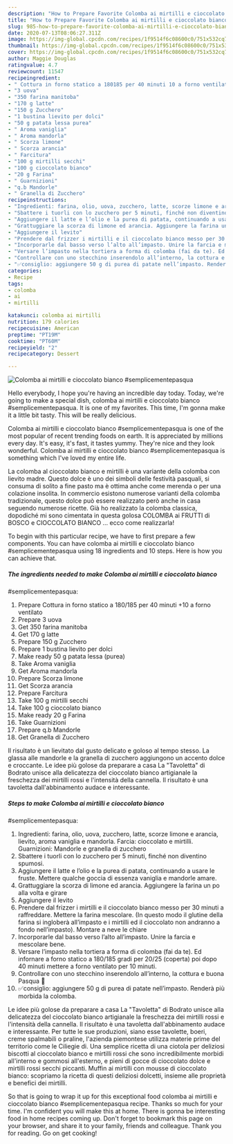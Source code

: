 ```yaml
---
description: "How to Prepare Favorite Colomba ai mirtilli e cioccolato bianco #semplicementepasqua"
title: "How to Prepare Favorite Colomba ai mirtilli e cioccolato bianco #semplicementepasqua"
slug: 985-how-to-prepare-favorite-colomba-ai-mirtilli-e-cioccolato-bianco-semplicementepasqua
date: 2020-07-13T08:06:27.311Z
image: https://img-global.cpcdn.com/recipes/1f9514f6c08600c0/751x532cq70/colomba-ai-mirtilli-e-cioccolato-bianco-semplicementepasqua-recipe-main-photo.jpg
thumbnail: https://img-global.cpcdn.com/recipes/1f9514f6c08600c0/751x532cq70/colomba-ai-mirtilli-e-cioccolato-bianco-semplicementepasqua-recipe-main-photo.jpg
cover: https://img-global.cpcdn.com/recipes/1f9514f6c08600c0/751x532cq70/colomba-ai-mirtilli-e-cioccolato-bianco-semplicementepasqua-recipe-main-photo.jpg
author: Maggie Douglas
ratingvalue: 4.7
reviewcount: 11547
recipeingredient:
- " Cottura in forno statico a 180185 per 40 minuti 10 a forno ventilato"
- "3 uova"
- "350 farina manitoba"
- "170 g latte"
- "150 g Zucchero"
- "1 bustina lievito per dolci"
- "50 g patata lessa purea"
- " Aroma vaniglia"
- " Aroma mandorla"
- " Scorza limone"
- " Scorza arancia"
- " Farcitura"
- "100 g mirtilli secchi"
- "100 g cioccolato bianco"
- "20 g Farina"
- " Guarnizioni"
- "q.b Mandorle"
- " Granella di Zucchero"
recipeinstructions:
- "Ingredienti: farina, olio, uova, zucchero, latte, scorze limone e arancia, lievito, aroma vaniglia e mandorla. Farcia: cioccolato e mirtilli. Guarnizioni: Mandorle e granella di zucchero"
- "Sbattere i tuorli con lo zucchero per 5 minuti, finché non diventino spumosi."
- "Aggiungere il latte e l’olio e la purea di patata, continuando a usare le fruste. Mettere qualche goccia di essenza vaniglia e mandorle amare."
- "Grattuggiare la scorza di limone ed arancia. Aggiungere la farina un po alla volta e girare"
- "Aggiungere il levito"
- "Prendere dal frizzer i mirtilli e il cioccolato bianco messo per 30 minuti a raffreddare. Mettere la farina mescolare. (In questo modo il glutine della farina si ingloberà all’impasto e i mirtilli ed il cioccolato non andranno a fondo nell’impasto). Montare a neve le chiare"
- "Incorporarle dal basso verso l’alto all’impasto. Unire la farcia e mescolare bene."
- "Versare l’impasto nella tortiera a forma di colomba (fai da te). Ed infornare a forno statico a 180/185 gradi per 20/25 (coperta) poi dopo 40 minuti mettere a forno ventilato per 10 minuti."
- "Controllare con uno stecchino inserendolo all’interno, la cottura e buona Pasqua 🐣"
- "✅consiglio: aggiungere 50 g di purea di patate nell’impasto. Renderà più morbida la colomba."
categories:
- Recipe
tags:
- colomba
- ai
- mirtilli

katakunci: colomba ai mirtilli 
nutrition: 179 calories
recipecuisine: American
preptime: "PT19M"
cooktime: "PT60M"
recipeyield: "2"
recipecategory: Dessert

---
```



![Colomba ai mirtilli e cioccolato bianco
#semplicementepasqua](https://img-global.cpcdn.com/recipes/1f9514f6c08600c0/751x532cq70/colomba-ai-mirtilli-e-cioccolato-bianco-semplicementepasqua-recipe-main-photo.jpg)

Hello everybody, I hope you're having an incredible day today. Today, we're going to make a special dish, colomba ai mirtilli e cioccolato bianco
#semplicementepasqua. It is one of my favorites. This time, I'm gonna make it a little bit tasty. This will be really delicious.

Colomba ai mirtilli e cioccolato bianco
#semplicementepasqua is one of the most popular of recent trending foods on earth. It is appreciated by millions every day. It's easy, it's fast, it tastes yummy. They're nice and they look wonderful. Colomba ai mirtilli e cioccolato bianco
#semplicementepasqua is something which I've loved my entire life.

La colomba al cioccolato bianco e mirtilli è una variante della colomba con lievito madre. Questo dolce è uno dei simboli delle festività pasquali, si consuma di solito a fine pasto ma è ottima anche come merenda o per una colazione insolita. In commercio esistono numerose varianti della colomba tradizionale, questo dolce può essere realizzato però anche in casa seguendo numerose ricette. Già ho realizzato la colomba classica, dopodiché mi sono cimentata in questa golosa COLOMBA ai FRUTTI di BOSCO e CIOCCOLATO BIANCO … ecco come realizzarla!


To begin with this particular recipe, we have to first prepare a few components. You can have colomba ai mirtilli e cioccolato bianco
#semplicementepasqua using 18 ingredients and 10 steps. Here is how you can achieve that.

<!--inarticleads1-->

##### The ingredients needed to make Colomba ai mirtilli e cioccolato bianco
#semplicementepasqua:

1. Prepare  Cottura in forno statico a 180/185 per 40 minuti +10 a forno ventilato
1. Prepare 3 uova
1. Get 350 farina manitoba
1. Get 170 g latte
1. Prepare 150 g Zucchero
1. Prepare 1 bustina lievito per dolci
1. Make ready 50 g patata lessa (purea)
1. Take  Aroma vaniglia
1. Get  Aroma mandorla
1. Prepare  Scorza limone
1. Get  Scorza arancia
1. Prepare  Farcitura
1. Take 100 g mirtilli secchi
1. Take 100 g cioccolato bianco
1. Make ready 20 g Farina
1. Take  Guarnizioni
1. Prepare q.b Mandorle
1. Get  Granella di Zucchero


Il risultato è un lievitato dal gusto delicato e goloso al tempo stesso. La glassa alle mandorle e la granella di zucchero aggiungono un accento dolce e croccante. Le idee più golose da preparare a casa La &#34;Tavoletta&#34; di Bodrato unisce alla delicatezza del cioccolato bianco artigianale la freschezza dei mirtilli rossi e l&#39;intensità della cannella. Il risultato è una tavoletta dall&#39;abbinamento audace e interessante. 

<!--inarticleads2-->

##### Steps to make Colomba ai mirtilli e cioccolato bianco
#semplicementepasqua:

1. Ingredienti: farina, olio, uova, zucchero, latte, scorze limone e arancia, lievito, aroma vaniglia e mandorla. Farcia: cioccolato e mirtilli. Guarnizioni: Mandorle e granella di zucchero
1. Sbattere i tuorli con lo zucchero per 5 minuti, finché non diventino spumosi.
1. Aggiungere il latte e l’olio e la purea di patata, continuando a usare le fruste. Mettere qualche goccia di essenza vaniglia e mandorle amare.
1. Grattuggiare la scorza di limone ed arancia. Aggiungere la farina un po alla volta e girare
1. Aggiungere il levito
1. Prendere dal frizzer i mirtilli e il cioccolato bianco messo per 30 minuti a raffreddare. Mettere la farina mescolare. (In questo modo il glutine della farina si ingloberà all’impasto e i mirtilli ed il cioccolato non andranno a fondo nell’impasto). Montare a neve le chiare
1. Incorporarle dal basso verso l’alto all’impasto. Unire la farcia e mescolare bene.
1. Versare l’impasto nella tortiera a forma di colomba (fai da te). Ed infornare a forno statico a 180/185 gradi per 20/25 (coperta) poi dopo 40 minuti mettere a forno ventilato per 10 minuti.
1. Controllare con uno stecchino inserendolo all’interno, la cottura e buona Pasqua 🐣
1. ✅consiglio: aggiungere 50 g di purea di patate nell’impasto. Renderà più morbida la colomba.


Le idee più golose da preparare a casa La &#34;Tavoletta&#34; di Bodrato unisce alla delicatezza del cioccolato bianco artigianale la freschezza dei mirtilli rossi e l&#39;intensità della cannella. Il risultato è una tavoletta dall&#39;abbinamento audace e interessante. Per tutte le sue produzioni, siano esse tavolette, boeri, creme spalmabili o praline, l&#39;azienda piemontese utilizza materie prime del territorio come le Ciliegie di. Una semplice ricetta di una ciotola per deliziosi biscotti al cioccolato bianco e mirtilli rossi che sono incredibilmente morbidi all&#39;interno e gommosi all&#39;esterno, e pieni di gocce di cioccolato dolce e mirtilli rossi secchi piccanti. Muffin ai mirtilli con mousse di cioccolato bianco: scopriamo la ricetta di questi deliziosi dolcetti, insieme alle proprietà e benefici dei mirtilli. 

So that is going to wrap it up for this exceptional food colomba ai mirtilli e cioccolato bianco
#semplicementepasqua recipe. Thanks so much for your time. I'm confident you will make this at home. There is gonna be interesting food in home recipes coming up. Don't forget to bookmark this page on your browser, and share it to your family, friends and colleague. Thank you for reading. Go on get cooking!
